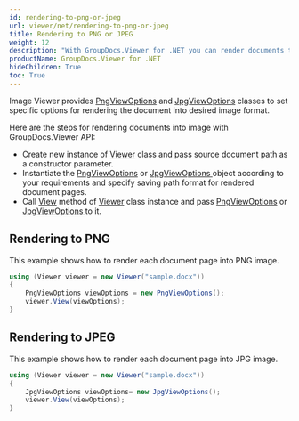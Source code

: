 ```yaml
---
id: rendering-to-png-or-jpeg
url: viewer/net/rendering-to-png-or-jpeg
title: Rendering to PNG or JPEG
weight: 12
description: "With GroupDocs.Viewer for .NET you can render documents to PNG and JPEG formats."
productName: GroupDocs.Viewer for .NET
hideChildren: True
toc: True
---
```


Image Viewer provides [PngViewOptions](https://apireference.groupdocs.com/net/viewer/groupdocs.viewer.options/pngviewoptions) and [JpgViewOptions](https://apireference.groupdocs.com/net/viewer/groupdocs.viewer.options/jpgviewoptions) classes to set specific options for rendering the document into desired image format.

Here are the steps for rendering documents into image with GroupDocs.Viewer API:

* Create new instance of [Viewer](https://apireference.groupdocs.com/net/viewer/groupdocs.viewer/viewer) class and pass source document path as a constructor parameter.
* Instantiate the [PngViewOptions](https://apireference.groupdocs.com/net/viewer/groupdocs.viewer.options/pngviewoptions) or [JpgViewOptions ](https://apireference.groupdocs.com/net/viewer/groupdocs.viewer.options/jpgviewoptions) object according to your requirements and specify saving path format for rendered document pages.
* Call [View](https://apireference.groupdocs.com/net/viewer/groupdocs.viewer/viewer/methods/view) method of [Viewer](https://apireference.groupdocs.com/net/viewer/groupdocs.viewer/viewer) class instance and pass [PngViewOptions](https://apireference.groupdocs.com/net/viewer/groupdocs.viewer.options/pngviewoptions) or [JpgViewOptions ](https://apireference.groupdocs.com/net/viewer/groupdocs.viewer.options/jpgviewoptions) to it.

## Rendering to PNG

This example shows how to render each document page into PNG image.

```csharp
using (Viewer viewer = new Viewer("sample.docx"))
{
    PngViewOptions viewOptions = new PngViewOptions();
    viewer.View(viewOptions);
}
```

## Rendering to JPEG

This example shows how to render each document page into JPG image.

```csharp
using (Viewer viewer = new Viewer("sample.docx"))
{
    JpgViewOptions viewOptions= new JpgViewOptions();                  
    viewer.View(viewOptions);
}
```
